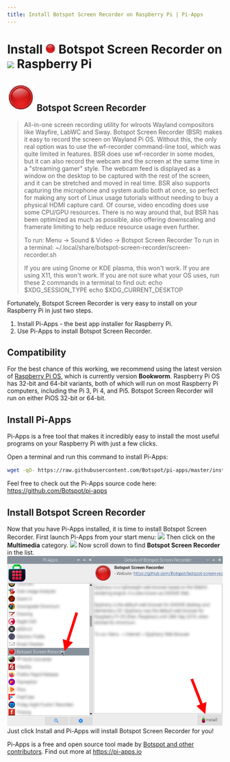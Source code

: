 ```yaml
---
title: Install Botspot Screen Recorder on Raspberry Pi | Pi-Apps
---
```

<div class="simple-install-content content">

# Install <img src="/img/app-icons/Botspot Screen Recorder/icon-64.png" height=24> Botspot Screen Recorder on <img src=/img/other-icons/raspberrypi-icon.svg height=24> Raspberry Pi

## <img src="/img/app-icons/Botspot Screen Recorder/icon-64.png"> Botspot Screen Recorder
> All-in-one screen recording utility for wlroots Wayland compositors like Wayfire, LabWC and Sway.
> Botspot Screen Recorder (BSR) makes it easy to record the screen on Wayland Pi OS. Without this, the only real option was to use the wf-recorder command-line tool, which was quite limited in features.
> BSR does use wf-recorder in some modes, but it can also record the webcam and the screen at the same time in a "streaming gamer" style. The webcam feed is displayed as a window on the desktop to be captured with the rest of the screen, and it can be stretched and moved in real time. BSR also supports capturing the microphone and system audio both at once, so perfect for making any sort of Linux usage tutorials without needing to buy a physical HDMI capture card.
> Of course, video encoding does use some CPU/GPU resources. There is no way around that, but BSR has been optimized as much as possible, also offering downscaling and framerate limiting to help reduce resource usage even further.
> 
> To run: Menu -> Sound & Video -> Botspot Screen Recorder
> To run in a terminal: ~/.local/share/botspot-screen-recorder/screen-recorder.sh
> 
> If you are using Gnome or KDE plasma, this won't work. If you are using X11, this won't work.
> If you are not sure what your OS uses, run these 2 commands in a terminal to find out:
> echo $XDG_SESSION_TYPE
> echo $XDG_CURRENT_DESKTOP

Fortunately, Botspot Screen Recorder is very easy to install on your Raspberry Pi in just two steps.
1. Install Pi-Apps - the best app installer for Raspberry Pi.
2. Use Pi-Apps to install Botspot Screen Recorder.
</div>
<div class="simple-install-content content">

## Compatibility
For the best chance of this working, we recommend using the latest version of [Raspberry Pi OS](https://www.raspberrypi.com/software/), which is currently version **Bookworm**.
Raspberry Pi OS has 32-bit and 64-bit variants, both of which will run on most Raspberry Pi computers, including the Pi 3, Pi 4, and Pi5.
Botspot Screen Recorder will run on either PiOS 32-bit or 64-bit.
</div>
<div class="simple-install-content content">

## Install Pi-Apps

Pi-Apps is a free tool that makes it incredibly easy to install the most useful programs on your Raspberry Pi with just a few clicks.

Open a terminal and run this command to install Pi-Apps:
```bash
wget -qO- https://raw.githubusercontent.com/Botspot/pi-apps/master/install | bash
```
Feel free to check out the Pi-Apps source code here: https://github.com/Botspot/pi-apps
</div>
<div class="simple-install-content content">

## Install Botspot Screen Recorder

Now that you have Pi-Apps installed, it is time to install Botspot Screen Recorder.
First launch Pi-Apps from your start menu:
<img src="/img/start-menu.png">
Then click on the <b>Multimedia</b> category.
<img src="/img/category-selections/Multimedia.png">
Now scroll down to find <b>Botspot Screen Recorder</b> in the list.
<img src="/img/app-icons/Botspot Screen Recorder/app-selection.png">
Just click Install and Pi-Apps will install Botspot Screen Recorder for you!
</div>
<div class="simple-install-content content">

Pi-Apps is a free and open source tool made by [Botspot and other contributors](/about/#contributors). Find out more at https://pi-apps.io
</div>
